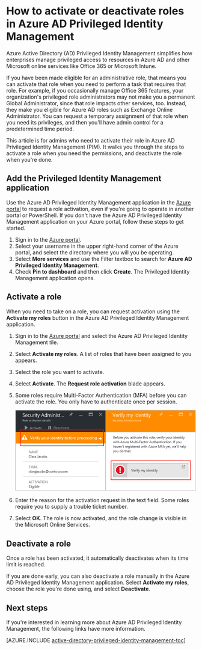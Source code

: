 <properties
   pageTitle="How to activate or deactivate a role | Microsoft Azure"
   description="Learn how to activate roles for privileged identities with the Azure Privileged Identity Management application."
   services="active-directory"
   documentationCenter=""
   authors="kgremban"
   manager="femila"
   editor=""/>

<tags
   ms.service="active-directory"
   ms.devlang="na"
   ms.topic="article"
   ms.tgt_pltfrm="na"
   ms.workload="identity"
   ms.date="09/16/2016"
   ms.author="kgremban"/>

# How to activate or deactivate roles in Azure AD Privileged Identity Management

Azure Active Directory (AD) Privileged Identity Management simplifies how enterprises manage privileged access to resources in Azure AD and other Microsoft online services like Office 365 or Microsoft Intune.  

If you have been made eligible for an administrative role, that means you can activate that role when you need to perform a task that requires that role. For example, if you occasionally manage Office 365 features, your organization's privileged role administrators may not make you a permanent Global Administrator, since that role impacts other services, too. Instead, they make you eligible for Azure AD roles such as Exchange Online Administrator. You can request a temporary assignment of that role when you need its privileges, and then you'll have admin control for a predetermined time period.

This article is for admins who need to activate their role in Azure AD Privileged Identity Management (PIM). It walks you through the steps to activate a role when you need the permissions, and deactivate the role when you're done.


## Add the Privileged Identity Management application

Use the Azure AD Privileged Identity Management application in the [Azure portal](https://portal.azure.com/) to request a role activation, even if you're going to operate in another portal or PowerShell. If you don't have the Azure AD Privileged Identity Management application on your Azure portal, follow these steps to get started.

1. Sign in to the [Azure portal](https://portal.azure.com/).
2. Select your username in the upper right-hand corner of the Azure portal, and select the directory where you will you be operating.
3. Select **More services** and use the Filter textbox to search for **Azure AD Privileged Identity Management**.
4. Check **Pin to dashboard** and then click **Create**. The Privileged Identity Management application opens.

## Activate a role

When you need to take on a role, you can request activation using the **Activate my roles** button in the Azure AD Privileged Identity Management application.


1. Sign in to the [Azure portal](https://portal.azure.com/) and select the Azure AD Privileged Identity Management tile.
2. Select **Activate my roles**. A list of roles that have been assigned to you appears.
3. Select the role you want to activate.
4. Select **Activate**. The **Request role activation** blade appears.
5. Some roles require Multi-Factor Authentication (MFA) before you can activate the role. You only have to authenticate once per session.

    ![Verify with MFA before role activation - screenshot][2]

6. Enter the reason for the activation request in the text field.  Some roles require you to supply a trouble ticket number.
7. Select **OK**.  The role is now activated, and the role change is visible in the Microsoft Online Services.

## Deactivate a role

Once a role has been activated, it automatically deactivates when its time limit is reached.

If you are done early, you can also deactivate a role manually in the Azure AD Privileged Identity Management application.  Select **Activate my roles**, choose the role you're done using, and select **Deactivate**.  


<!--Every topic should have next steps and links to the next logical set of content to keep the customer engaged-->
## Next steps

If you're interested in learning more about Azure AD Privileged Identity Management, the following links have more information.

[AZURE.INCLUDE [active-directory-privileged-identity-management-toc](../../includes/active-directory-privileged-identity-management-toc.md)]

<!--Image references-->

[1]: ./media/active-directory-privileged-identity-management-configure/PIM_EnablePim.png
[2]: ./media/active-directory-privileged-identity-management-how-to-activate-role/PIM_activation_MFA.png
